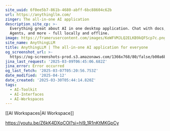 ```yaml
---
site_uuid: 6f0ee5b7-861b-4680-abff-6bc88604c62b
url: https://anythingllm.com/
zinger: The all-in-one AI application
description_site_cp: >-
  Everything great about AI in one desktop application. Chat with docs, use AI
  Agents, and more - full locally and offline.
image: https://framerusercontent.com/images/KeWFVMJLQ2ELKB9kQFScp7c.png
site_name: AnythingLLM
title: AnythingLLM | The all-in-one AI application for everyone
og_screenshot_url: >-
  https://og-screenshots-prod.s3.amazonaws.com/1366x768/80/false/b00a6b9616797dc425b1a4aa121f0c677b95e0b6fd16e0c5a440e8975e8757c2.jpeg
jina_last_request: '2025-03-09T06:45:06.682Z'
jina_error: Error occurred
og_last_fetch: '2025-03-07T05:20:56.753Z'
date_modified: '2025-04-12'
date_created: '2025-03-30T05:44:14.820Z'
tags:
  - AI-Toolkit
  - AI-Interfaces
  - AI-Workspaces
---
```



















































































































[[AI Workspaces|AI Workspace]]

https://youtu.be/Z6kK4DXqCOI?si=hl9_1R1nKtMKGpCy
